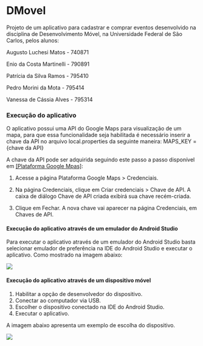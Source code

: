 # DMovel

Projeto de um aplicativo para cadastrar e comprar eventos desenvolvido na disciplina de Desenvolvimento Móvel, na Universidade Federal de São Carlos, pelos alunos:

Augusto Luchesi Matos - 740871

Enio da Costa Martinelli - 790891

Patrícia da Silva Ramos - 795410

Pedro Morini da Mota - 795414

Vanessa de Cássia Alves - 795314

### Execução do aplicativo

O aplicativo possui uma API do Google Maps para visualização de um mapa, para que essa funcionalidade seja habilitada é necessário inserir a chave da API no arquivo local.properties da seguinte maneira:
MAPS_KEY = {chave da API}

A chave da API pode ser adquirida seguindo este passo a passo disponível em [[Plataforma Google Mpas]](https://developers.google.com/maps/documentation/javascript/get-api-key?hl=pt-br):

1. Acesse a página Plataforma Google Maps > Credenciais.

2. Na página Credenciais, clique em Criar credenciais > Chave de API.
    A caixa de diálogo Chave de API criada exibirá sua chave recém-criada.
    
3.  Clique em Fechar. A nova chave vai aparecer na página Credenciais, em Chaves de API.


#### Execução do aplicativo através de um emulador do Android Studio

Para executar o aplicativo através de um emulador do Android Studio basta selecionar emulador de preferência na IDE do Android Studio e executar o aplicativo. Como mostrado na imagem abaixo:

![]("https://github.com/Vanessa-webusr/DMovel/tree/final/AtividadeAvaliativa1/emulador.png")

#### Execução do aplicativo através de um dispositivo móvel

1. Habilitar a opção de desenvolvedor do dispositivo.
2. Conectar ao computador via USB.
3. Escolher o dispositivo conectado na IDE do Android Studio.
4. Executar o aplicativo.

A imagem abaixo apresenta um exemplo de escolha do dispositivo.

![]("https://github.com/Vanessa-webusr/DMovel/tree/final/AtividadeAvaliativa1/dispositivo.png")


